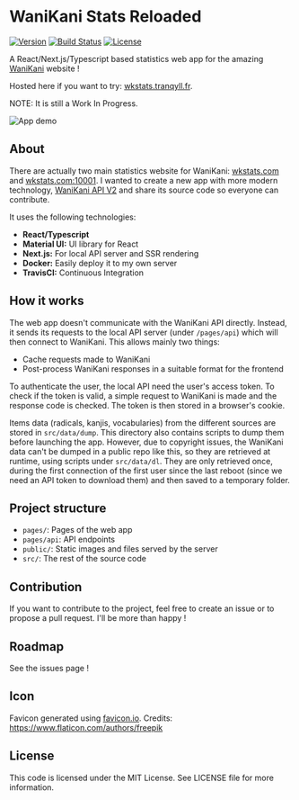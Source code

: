 # WaniKani Stats Reloaded

[![Version](https://img.shields.io/github/package-json/v/fcaylus/wanikani-stats?style=for-the-badge)](https://github.com/fcaylus/wanikani-stats)
[![Build Status](https://img.shields.io/travis/fcaylus/wanikani-stats?style=for-the-badge)](https://travis-ci.org/fcaylus/wanikani-stats)
[![License](https://img.shields.io/github/license/fcaylus/wanikani-stats?style=for-the-badge)](https://github.com/fcaylus/wanikani-stats/blob/master/LICENSE)

A React/Next.js/Typescript based statistics web app for the amazing [WaniKani](https://wanikani.com) website !

Hosted here if you want to try: [wkstats.tranqyll.fr](https://wkstats.tranqyll.fr).

NOTE: It is still a Work In Progress.

![App demo](https://github.com/fcaylus/wanikani-stats/raw/master/public/showcase.gif)

## About

There are actually two main statistics website for WaniKani: [wkstats.com](https://wkstats.com) and [wkstats.com:10001](https://wkstats.com:10001).
I wanted to create a new app with more modern technology, [WaniKani API V2](https://docs.api.wanikani.com/) and share its source code so everyone can contribute.

It uses the following technologies:

- **React/Typescript**
- **Material UI:** UI library for React
- **Next.js:** For local API server and SSR rendering
- **Docker:** Easily deploy it to my own server
- **TravisCI:** Continuous Integration

## How it works

The web app doesn't communicate with the WaniKani API directly. Instead, it sends its requests to the local API server
(under ```/pages/api```) which will then connect to WaniKani. This allows mainly two things:
- Cache requests made to WaniKani
- Post-process WaniKani responses in a suitable format for the frontend

To authenticate the user, the local API need the user's access token. To check if the token is valid, a simple request
to WaniKani is made and the response code is checked. The token is then stored in a browser's cookie.

Items data (radicals, kanjis, vocabularies) from the different sources are stored in ```src/data/dump```. This directory
also contains scripts to dump them before launching the app. However, due to copyright issues, the WaniKani data can't be
dumped in a public repo like this, so they are retrieved at runtime, using scripts under ```src/data/dl```. They
are only retrieved once, during the first connection of the first user since the last reboot (since we need an API token
to download them) and then saved to a temporary folder.

## Project structure

- ```pages/```: Pages of the web app
- ```pages/api```: API endpoints
- ```public/```: Static images and files served by the server
- ```src/```: The rest of the source code

## Contribution

If you want to contribute to the project, feel free to create an issue or to propose a pull request.
I'll be more than happy !

## Roadmap

See the issues page !

## Icon
Favicon generated using [favicon.io](https://favicon.io).
Credits: https://www.flaticon.com/authors/freepik

## License

This code is licensed under the MIT License. See LICENSE file for more information.

